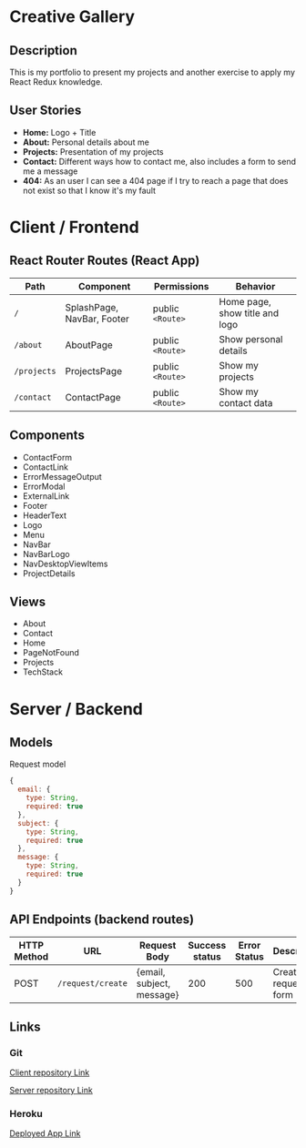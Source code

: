 # Creative Gallery

## Description

This is my portfolio to present my projects and another exercise to apply my React Redux knowledge.


## User Stories

-  **Home:** Logo + Title
-  **About:** Personal details about me 
-  **Projects:** Presentation of my projects
-  **Contact:** Different ways how to contact me, also includes a form to send me a message
-  **404:** As an user I can see a 404 page if I try to reach a page that does not exist so that I know it's my fault


# Client / Frontend

## React Router Routes (React App)
| Path                      | Component                      | Permissions | Behavior                                                     |
| --------------- | ----------------| ----------- | -----------------|
| `/`                       | SplashPage, NavBar, Footer     | public `<Route>` | Home page, show title and logo  |            
| `/about`                  | AboutPage                      | public `<Route>` | Show personal details           |
| `/projects`               | ProjectsPage                   | public `<Route>` | Show my projects                |
| `/contact`                | ContactPage                    | public `<Route>` | Show my contact data            |

## Components

- ContactForm
- ContactLink
- ErrorMessageOutput
- ErrorModal
- ExternalLink
- Footer
- HeaderText
- Logo
- Menu
- NavBar
- NavBarLogo
- NavDesktopViewItems
- ProjectDetails

## Views

- About
- Contact
- Home
- PageNotFound
- Projects
- TechStack


# Server / Backend

## Models

Request model

```javascript
{
  email: {
    type: String,
    required: true
  },
  subject: {
    type: String,
    required: true
  },
  message: {
    type: String,
    required: true
  }
}
```

## API Endpoints (backend routes)

| HTTP Method | URL                     | Request Body                 | Success status | Error Status | Description                    |
| ------ | ------------- | ------------------ | --------- | ------- | --------------- |
| POST        | `/request/create`       | {email, subject, message}    | 200            | 500          | Create a request if form       ||             |                         |                              |                |              | fields are not empty           |


## Links

### Git

[Client repository Link](https://github.com/christiangerbig/creative-gallery-client)

[Server repository Link](https://github.com/christiangerbig/creative-gallery-server)

### Heroku

[Deployed App Link](https://creativegallery.herokuapp.com/)